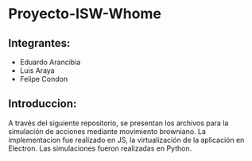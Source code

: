 # Proyecto-ISW-Whome
## Integrantes:
* Eduardo Arancibia
* Luis Araya
* Felipe Condon

## Introduccion:
A través del siguiente repositorio, se presentan los archivos para la simulación de acciones mediante movimiento browniano.
La implementacion fue realizado en JS, la virtualización de la aplicación en Electron.
Las simulaciones fueron realizadas en Python.
